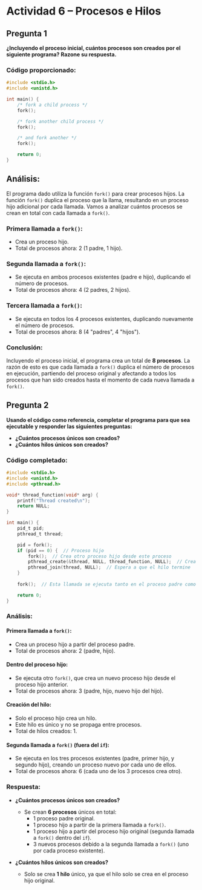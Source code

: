 # Actividad 6 – Procesos e Hilos

## Pregunta 1
**¿Incluyendo el proceso inicial, cuántos procesos son creados por el siguiente programa? Razone su respuesta.**

### Código proporcionado:
```c
#include <stdio.h>
#include <unistd.h>

int main() {
    /* fork a child process */
    fork();

    /* fork another child process */
    fork();

    /* and fork another */
    fork();

    return 0;
}
```

## Análisis:

El programa dado utiliza la función `fork()` para crear procesos hijos. La función `fork()` duplica el proceso que la llama, resultando en un proceso hijo adicional por cada llamada. Vamos a analizar cuántos procesos se crean en total con cada llamada a `fork()`.

### Primera llamada a `fork()`:
- Crea un proceso hijo.
- Total de procesos ahora: 2 (1 padre, 1 hijo).

### Segunda llamada a `fork()`:
- Se ejecuta en ambos procesos existentes (padre e hijo), duplicando el número de procesos.
- Total de procesos ahora: 4 (2 padres, 2 hijos).

### Tercera llamada a `fork()`:
- Se ejecuta en todos los 4 procesos existentes, duplicando nuevamente el número de procesos.
- Total de procesos ahora: 8 (4 "padres", 4 "hijos").

### Conclusión:
Incluyendo el proceso inicial, el programa crea un total de **8 procesos**. La razón de esto es que cada llamada a `fork()` duplica el número de procesos en ejecución, partiendo del proceso original y afectando a todos los procesos que han sido creados hasta el momento de cada nueva llamada a `fork()`.


## Pregunta 2
**Usando el código como referencia, completar el programa para que sea ejecutable y responder las siguientes preguntas:**

- **¿Cuántos procesos únicos son creados?**
- **¿Cuántos hilos únicos son creados?**

### Código completado:
```c
#include <stdio.h>
#include <unistd.h>
#include <pthread.h>

void* thread_function(void* arg) {
    printf("Thread created\n");
    return NULL;
}

int main() {
    pid_t pid;
    pthread_t thread;

    pid = fork();
    if (pid == 0) {  // Proceso hijo
        fork();  // Crea otro proceso hijo desde este proceso
        pthread_create(&thread, NULL, thread_function, NULL);  // Crea un hilo
        pthread_join(thread, NULL);  // Espera a que el hilo termine
    }
    
    fork();  // Esta llamada se ejecuta tanto en el proceso padre como en el hijo

    return 0;
}
```

### Análisis:

#### Primera llamada a `fork()`:
- Crea un proceso hijo a partir del proceso padre.
- Total de procesos ahora: 2 (padre, hijo).

#### Dentro del proceso hijo:
- Se ejecuta otro `fork()`, que crea un nuevo proceso hijo desde el proceso hijo anterior.
- Total de procesos ahora: 3 (padre, hijo, nuevo hijo del hijo).

#### Creación del hilo:
- Solo el proceso hijo crea un hilo.
- Este hilo es único y no se propaga entre procesos.
- Total de hilos creados: 1.

#### Segunda llamada a `fork()` (fuera del `if`):
- Se ejecuta en los tres procesos existentes (padre, primer hijo, y segundo hijo), creando un proceso nuevo por cada uno de ellos.
- Total de procesos ahora: 6 (cada uno de los 3 procesos crea otro).

### Respuesta:

- **¿Cuántos procesos únicos son creados?**
  - Se crean **6 procesos** únicos en total:
    - 1 proceso padre original.
    - 1 proceso hijo a partir de la primera llamada a `fork()`.
    - 1 proceso hijo a partir del proceso hijo original (segunda llamada a `fork()` dentro del `if`).
    - 3 nuevos procesos debido a la segunda llamada a `fork()` (uno por cada proceso existente).

- **¿Cuántos hilos únicos son creados?**
  - Solo se crea **1 hilo** único, ya que el hilo solo se crea en el proceso hijo original.

